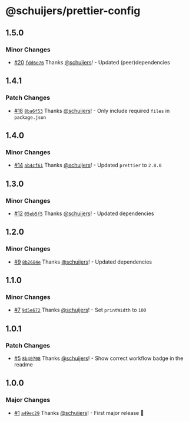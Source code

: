 # @schuijers/prettier-config

## 1.5.0

### Minor Changes

- [#20](https://github.com/schuijers/prettier-config/pull/20)
  [`fdd6e76`](https://github.com/schuijers/prettier-config/commit/fdd6e763e89eeec337585f0884faa4719892b9cd)
  Thanks [@schuijers](https://github.com/schuijers)! - Updated (peer)dependencies

## 1.4.1

### Patch Changes

- [#18](https://github.com/schuijers/prettier-config/pull/18)
  [`8ba6f53`](https://github.com/schuijers/prettier-config/commit/8ba6f536eeae33936a71d04f8ab731c084597eee)
  Thanks [@schuijers](https://github.com/schuijers)! - Only include required `files` in
  `package.json`

## 1.4.0

### Minor Changes

- [#14](https://github.com/schuijers/prettier-config/pull/14)
  [`ab4cf61`](https://github.com/schuijers/prettier-config/commit/ab4cf6152fe7c941da881c273fd2659cac836740)
  Thanks [@schuijers](https://github.com/schuijers)! - Updated `prettier` to `2.8.0`

## 1.3.0

### Minor Changes

- [#12](https://github.com/schuijers/prettier-config/pull/12)
  [`05eb5f5`](https://github.com/schuijers/prettier-config/commit/05eb5f5c36d16ff439771c0c956fafc848b365d7)
  Thanks [@schuijers](https://github.com/schuijers)! - Updated dependencies

## 1.2.0

### Minor Changes

- [#9](https://github.com/schuijers/prettier-config/pull/9)
  [`8b2684e`](https://github.com/schuijers/prettier-config/commit/8b2684e83d606781f77b0c1acb44cac4a09a425d)
  Thanks [@schuijers](https://github.com/schuijers)! - Updated dependencies

## 1.1.0

### Minor Changes

- [#7](https://github.com/schuijers/prettier-config/pull/7)
  [`9d5e672`](https://github.com/schuijers/prettier-config/commit/9d5e67296486b6d8810ea37072cdca583542b461)
  Thanks [@schuijers](https://github.com/schuijers)! - Set `printWidth` to `100`

## 1.0.1

### Patch Changes

- [#5](https://github.com/schuijers/prettier-config/pull/5)
  [`8b40708`](https://github.com/schuijers/prettier-config/commit/8b40708cafbb4a6351746600cc46b6b2850072bb)
  Thanks [@schuijers](https://github.com/schuijers)! - Show correct workflow badge in the readme

## 1.0.0

### Major Changes

- [#1](https://github.com/schuijers/prettier-config/pull/1)
  [`a49ec29`](https://github.com/schuijers/prettier-config/commit/a49ec29c990744cd14403875ca35621e7158caef)
  Thanks [@schuijers](https://github.com/schuijers)! - First major release 🎉
